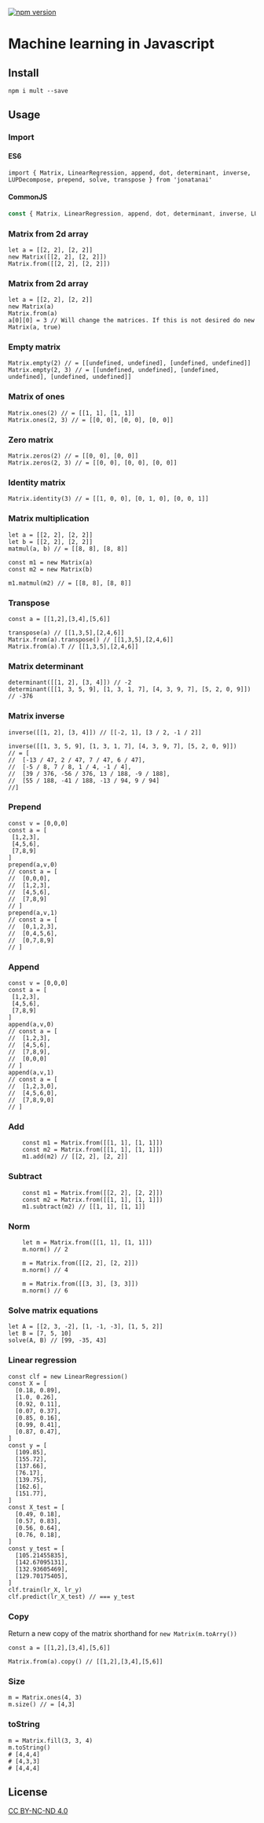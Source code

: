 [![npm version](https://badge.fury.io/js/mult.svg)](https://badge.fury.io/js/mult)

# Machine learning in Javascript

## Install

```
npm i mult --save
```

## Usage

### Import

#### ES6
```ecma script level 6
import { Matrix, LinearRegression, append, dot, determinant, inverse, LUPDecompose, prepend, solve, transpose } from 'jonatanai'
```
#### CommonJS
```javascript
const { Matrix, LinearRegression, append, dot, determinant, inverse, LUPDecompose, prepend, solve, transpose } = require('jonatanai')

```

### Matrix from 2d array

```
let a = [[2, 2], [2, 2]]
new Matrix([[2, 2], [2, 2]])
Matrix.from([[2, 2], [2, 2]])
```

### Matrix from 2d array

```
let a = [[2, 2], [2, 2]]
new Matrix(a)
Matrix.from(a)
a[0][0] = 3 // Will change the matrices. If this is not desired do new Matrix(a, true)
```

### Empty matrix

```
Matrix.empty(2) // = [[undefined, undefined], [undefined, undefined]]
Matrix.empty(2, 3) // = [[undefined, undefined], [undefined, undefined], [undefined, undefined]]
```

### Matrix of ones

```
Matrix.ones(2) // = [[1, 1], [1, 1]]
Matrix.ones(2, 3) // = [[0, 0], [0, 0], [0, 0]]
```


### Zero matrix

```
Matrix.zeros(2) // = [[0, 0], [0, 0]]
Matrix.zeros(2, 3) // = [[0, 0], [0, 0], [0, 0]]
```

### Identity matrix

```
Matrix.identity(3) // = [[1, 0, 0], [0, 1, 0], [0, 0, 1]]
```

### Matrix multiplication
```
let a = [[2, 2], [2, 2]]
let b = [[2, 2], [2, 2]]
matmul(a, b) // = [[8, 8], [8, 8]]

const m1 = new Matrix(a)
const m2 = new Matrix(b)

m1.matmul(m2) // = [[8, 8], [8, 8]]

```
### Transpose

```
const a = [[1,2],[3,4],[5,6]]

transpose(a) // [[1,3,5],[2,4,6]]
Matrix.from(a).transpose() // [[1,3,5],[2,4,6]]
Matrix.from(a).T // [[1,3,5],[2,4,6]]
```

### Matrix determinant

```
determinant([[1, 2], [3, 4]]) // -2
determinant([[1, 3, 5, 9], [1, 3, 1, 7], [4, 3, 9, 7], [5, 2, 0, 9]]) // -376
```

### Matrix inverse

```
inverse([[1, 2], [3, 4]]) // [[-2, 1], [3 / 2, -1 / 2]]

inverse([[1, 3, 5, 9], [1, 3, 1, 7], [4, 3, 9, 7], [5, 2, 0, 9]])
// = [
//  [-13 / 47, 2 / 47, 7 / 47, 6 / 47],
//  [-5 / 8, 7 / 8, 1 / 4, -1 / 4],
//  [39 / 376, -56 / 376, 13 / 188, -9 / 188],
//  [55 / 188, -41 / 188, -13 / 94, 9 / 94]
//]
```

### Prepend

```
const v = [0,0,0]
const a = [
 [1,2,3],
 [4,5,6],
 [7,8,9]
]
prepend(a,v,0)
// const a = [
//  [0,0,0],
//  [1,2,3],
//  [4,5,6],
//  [7,8,9]
// ]
prepend(a,v,1)
// const a = [
//  [0,1,2,3],
//  [0,4,5,6],
//  [0,7,8,9]
// ]
```

### Append

```
const v = [0,0,0]
const a = [
 [1,2,3],
 [4,5,6],
 [7,8,9]
]
append(a,v,0)
// const a = [
//  [1,2,3],
//  [4,5,6],
//  [7,8,9],
//  [0,0,0]
// ]
append(a,v,1)
// const a = [
//  [1,2,3,0],
//  [4,5,6,0],
//  [7,8,9,0]
// ]
```

### Add
```
    const m1 = Matrix.from([[1, 1], [1, 1]])
    const m2 = Matrix.from([[1, 1], [1, 1]])
    m1.add(m2) // [[2, 2], [2, 2]]
```

### Subtract
```
    const m1 = Matrix.from([[2, 2], [2, 2]])
    const m2 = Matrix.from([[1, 1], [1, 1]])
    m1.subtract(m2) // [[1, 1], [1, 1]]
```


### Norm
```
    let m = Matrix.from([[1, 1], [1, 1]])
    m.norm() // 2

    m = Matrix.from([[2, 2], [2, 2]])
    m.norm() // 4

    m = Matrix.from([[3, 3], [3, 3]])
    m.norm() // 6
```


### Solve matrix equations

```
let A = [[2, 3, -2], [1, -1, -3], [1, 5, 2]]
let B = [7, 5, 10]
solve(A, B) // [99, -35, 43]
```

### Linear regression

```
const clf = new LinearRegression()
const X = [
  [0.18, 0.89],
  [1.0, 0.26],
  [0.92, 0.11],
  [0.07, 0.37],
  [0.85, 0.16],
  [0.99, 0.41],
  [0.87, 0.47],
]
const y = [
  [109.85],
  [155.72],
  [137.66],
  [76.17],
  [139.75],
  [162.6],
  [151.77],
]
const X_test = [
  [0.49, 0.18],
  [0.57, 0.83],
  [0.56, 0.64],
  [0.76, 0.18],
]
const y_test = [
  [105.21455835],
  [142.67095131],
  [132.93605469],
  [129.70175405],
]
clf.train(lr_X, lr_y)
clf.predict(lr_X_test) // === y_test
```

### Copy

Return a new copy of the matrix shorthand for `new Matrix(m.toArry())`

```
const a = [[1,2],[3,4],[5,6]]

Matrix.from(a).copy() // [[1,2],[3,4],[5,6]]
```

### Size

```
m = Matrix.ones(4, 3)
m.size() // = [4,3]
```

### toString

```
m = Matrix.fill(3, 3, 4)
m.toString()
# [4,4,4]
# [4,3,3]
# [4,4,4]
```
## License

[CC BY-NC-ND 4.0](./LICENSE)
